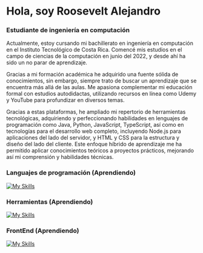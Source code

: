 <h1 align="left">Hola, soy Roosevelt Alejandro</h1>
<h3 align="left">Estudiante de ingeniería en computación</h3>




Actualmente, estoy cursando mi bachillerato en ingeniería en computación en el Instituto Tecnológico de Costa Rica.
Comencé mis estudios en el campo de ciencias de la computación en junio del 2022, y desde ahí ha sido un no parar de aprendizaje.

Gracias a mi formación académica he adquirido una fuente sólida de conocimientos, sin embargo, siempre trato de buscar un aprendizaje que se encuentra más allá de las aulas. Me apasiona complementar mi educación formal con estudios autodidactas, utilizando recursos en línea como Udemy y YouTube para profundizar en diversos temas.

Gracias a estas plataformas, he ampliado mi repertorio de herramientas tecnológicas, adquiriendo y perfeccionando habilidades en lenguajes de programación como Java, Python, JavaScript, TypeScript, así como en tecnologías para el desarrollo web completo, incluyendo Node.js para aplicaciones del lado del servidor, y HTML y CSS para la estructura y diseño del lado del cliente. Este enfoque híbrido de aprendizaje me ha permitido aplicar conocimientos teóricos a proyectos prácticos, mejorando así mi comprensión y habilidades técnicas.



<h3 align="left">Languajes de programación (Aprendiendo) </h3>

[![My Skills](https://skillicons.dev/icons?i=cpp,py,java,javascript,typescript)](https://skillicons.dev)

<h3 align="left">Herramientas (Aprendiendo) </h3>

[![My Skills](https://skillicons.dev/icons?i=windows,idea,pycharm,vscode,nodejs,mysql,latex,figma,notion)](https://skillicons.dev)

<h3 align="left">FrontEnd (Aprendiendo) </h3>

[![My Skills](https://skillicons.dev/icons?i=html,css,react)](https://skillicons.dev)


